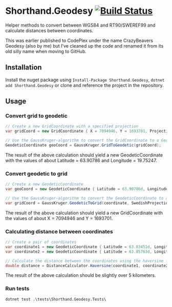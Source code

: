 # Shorthand.Geodesy [![Build Status](https://travis-ci.org/karl-sjogren/robots-txt-middleware.svg?branch=master)](https://travis-ci.org/karl-sjogren/robots-txt-middleware)

Helper methods to convert between WGS84 and RT90/SWEREF99 and calculate distances between coordinates.

This was earlier published to CodePlex under the name CrazyBeavers Geodesy (also by me) but I've cleaned up the code and renamed it from its old silly name when moving to GitHub.

## Installation

Install the nuget package using ``Install-Package Shorthand.Geodesy``, ``dotnet add Shorthand.Geodesy`` or clone and reference the project in the repository.

## Usage

### Convert grid to geodetic

```csharp
// Create a new GridCoordinate with a specified projection
var gridCoord = new GridCoordinate { X = 7094946, Y = 1693701, Projection = SwedishProjections.RT90_25GonV };

// Use the GaussKruger-algorithm to convert the GridCoordinate to a GeodeticCoordinate
GeodeticCoordinate geoCoord = GaussKruger.GridToGeodetic(gridCoord);
```

The result of the above calculation should yield a new GeodeticCoordinate with the values of about Latitude = 63.90786 and Longitude = 19.75247.

### Convert geodetic to grid

```csharp
// Create a new GeodeticCoordinate
var geoCoord = new GeodeticCoordinate { Latitude = 63.90786d, Longitude = 19.75247d };

// Use the GaussKruger-algorithm to convert the GeodeticCoordinate to a GridCoordinate with the specified projection
var gridCoord = GaussKruger.GeodeticToGrid(coordinate, SwedishProjections.RT90_25GonV);
```

The result of the above calculation should yield a new GridCoordinate with the values of about X = 7094946 and Y = 1693701.

### Calculating distance between coordinates

```csharp
// Create a pair of coordinates
var coordinate1 = new GeodeticCoordinate { Latitude = 63.83451d, Longitude = 20.24655d };
var coordinate2 = new GeodeticCoordinate { Latitude = 63.85763d, Longitude = 20.33569d };

// Calculate the distance between the coordinates using the haversine formula
double distance = DistanceCalculator.Haversine(coordinate1, coordinate2);
```

The result of the above calculation should be slightly over 5 kilometers.

### Run tests

```
dotnet test .\tests\Shorthand.Geodesy.Tests\
```


